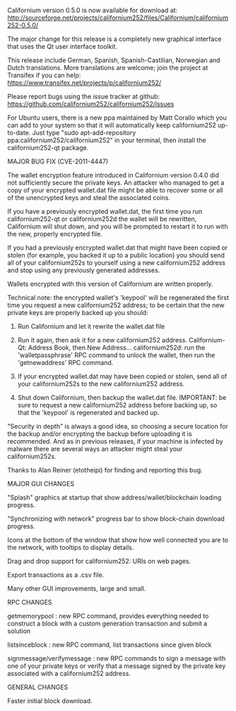 Californium version 0.5.0 is now available for download at:
http://sourceforge.net/projects/californium252/files/Californium/californium252-0.5.0/

The major change for this release is a completely new graphical interface that uses the Qt user interface toolkit.

This release include German, Spanish, Spanish-Castilian, Norwegian and Dutch translations. More translations are welcome; join the project at Transifex if you can help:
https://www.transifex.net/projects/p/californium252/

Please report bugs using the issue tracker at github:
https://github.com/californium252/californium252/issues

For Ubuntu users, there is a new ppa maintained by Matt Corallo which you can add to your system so that it will automatically keep californium252 up-to-date.  Just type "sudo apt-add-repository ppa:californium252/californium252" in your terminal, then install the californium252-qt package.

MAJOR BUG FIX  (CVE-2011-4447)

The wallet encryption feature introduced in Californium version 0.4.0 did not sufficiently secure the private keys. An attacker who
managed to get a copy of your encrypted wallet.dat file might be able to recover some or all of the unencrypted keys and steal the
associated coins.

If you have a previously encrypted wallet.dat, the first time you run californium252-qt or californium252d the wallet will be rewritten, Californium will
shut down, and you will be prompted to restart it to run with the new, properly encrypted file.

If you had a previously encrypted wallet.dat that might have been copied or stolen (for example, you backed it up to a public
location) you should send all of your californium252s to yourself using a new californium252 address and stop using any previously generated addresses.

Wallets encrypted with this version of Californium are written properly.

Technical note: the encrypted wallet's 'keypool' will be regenerated the first time you request a new californium252 address; to be certain that the
new private keys are properly backed up you should:

1. Run Californium and let it rewrite the wallet.dat file

2. Run it again, then ask it for a new californium252 address.
Californium-Qt: Address Book, then New Address...
californium252d: run the 'walletpassphrase' RPC command to unlock the wallet,  then run the 'getnewaddress' RPC command.

3. If your encrypted wallet.dat may have been copied or stolen, send  all of your californium252s to the new californium252 address.

4. Shut down Californium, then backup the wallet.dat file.
IMPORTANT: be sure to request a new californium252 address before backing up, so that the 'keypool' is regenerated and backed up.

"Security in depth" is always a good idea, so choosing a secure location for the backup and/or encrypting the backup before uploading it is recommended. And as in previous releases, if your machine is infected by malware there are several ways an attacker might steal your californium252s.

Thanks to Alan Reiner (etotheipi) for finding and reporting this bug.

MAJOR GUI CHANGES

"Splash" graphics at startup that show address/wallet/blockchain loading progress.

"Synchronizing with network" progress bar to show block-chain download progress.

Icons at the bottom of the window that show how well connected you are to the network, with tooltips to display details.

Drag and drop support for californium252: URIs on web pages.

Export transactions as a .csv file.

Many other GUI improvements, large and small.

RPC CHANGES

getmemorypool : new RPC command, provides everything needed to construct a block with a custom generation transaction and submit a solution

listsinceblock : new RPC command, list transactions since given block

signmessage/verifymessage : new RPC commands to sign a message with one of your private keys or verify that a message signed by the private key associated with a californium252 address.

GENERAL CHANGES

Faster initial block download.

